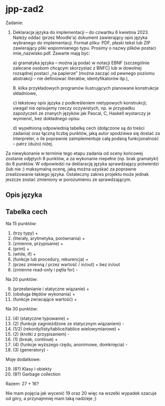 # jpp-zad2

Zadanie: 
1. Deklaracja języka do implementacji – do czwartku 6 kwietnia 2023.
Należy oddać (przez Moodle'a) dokument zawierający opis języka wybranego do implementacji.
Format pliku: PDF, płaski tekst lub ZIP zawierający pliki wspomnianego typu. Prosimy o nazwy
plików postaci imie_nazwisko.pdf. Zawarte mają być:

    a)  gramatyka języka – można ją podać w notacji EBNF (szczególnie zalecane osobom chcącym
    skorzystać z BNFC) lub w dowolnej rozsądnej postaci „na papierze” (można zacząć od
    pewnego poziomu abstrakcji – nie definiować literałów, identyfikatorów itp.),

    B.  kilka przykładowych programów ilustrujących planowane konstrukcje składniowe,

    c) tekstowy opis języka z podkreśleniem nietypowych konstrukcji; uwaga! nie opisujemy rzeczy
    oczywistych, np. w przypadku zapożyczeń ze znanych języków jak Pascal, C, Haskell
    wystarczy je wymienić, bez dokładnego opisu

    d) wypełnioną odpowiednią tabelkę cech (dołączone są do treści zadania) oraz łączną liczbę
    punktów, jaką autor spodziewa się dostać za interpreter, o ile poprawnie zaimplementuje całą
    podaną funkcjonalność – patrz (dużo) niżej.

Za niewykonanie w terminie tego etapu zadania od oceny końcowej zostanie odjętych 8
punktów, a za wykonanie niepełne (np. brak gramatyki) do 8 punktów.
W odpowiedzi na deklarację języka sprawdzający potwierdzi (lub nie :) maksymalną ocenę, jaką
można uzyskać za poprawne zrealizowanie takiego języka. Ostateczny zakres projektu może
jednak jeszcze zostać zmieniony w porozumieniu ze sprawdzającym.


## Opis języka 




## Tabelka cech
  Na 15 punktów: 
  01. (trzy typy) +
  02. (literały, arytmetyka, porównania) + 
  03. (zmienne, przypisanie) + 
  04. (print) + 
  05. (while, if) + 
  06. (funkcje lub procedury, rekurencja) + 
  07. (przez zmienną / przez wartość / in/out) + bez in/out 
  08. (zmienne read-only i pętla for) - 

  Na 20 punktów:

  09. (przesłanianie i statyczne wiązanie) + 
  10. (obsługa błędów wykonania) + 
  11. (funkcje zwracające wartość) +

  Na 30 punktów:
  
  12. (4) (statyczne typowanie) +
  13. (2) (funkcje zagnieżdżone ze statycznym wiązaniem) -
  14. (1/2) (rekordy/listy/tablice/tablice wielowymiarowe) +
  15. (2) (krotki z przypisaniem) -
  16. (1) (break, continue) +
  17. (4) (funkcje wyższego rzędu, anonimowe, domknięcia) -
  18. (3) (generatory) -

  Moje dodatkowe:

  19. (8?) Klasy i obiekty
  20. (8?) Garbage collection

Razem: 27 + 16? 

Nie mam pojęcia jak wycenić 19 oraz 20 więc na wszelki wypadek szacuje od góry, a przynajmniej mam taką nadzieje ;)

